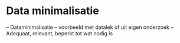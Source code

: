 # Data minimalisatie

– Dataminimalisatie
– voorbeeld met datalek of uit eigen onderzoek
– Adequaat, relevant, beperkt tot wat nodig is